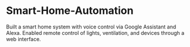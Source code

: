 # Smart-Home-Automation
Built a smart home system with voice control via Google Assistant and Alexa.   Enabled remote control of lights, ventilation, and devices through a web interface.

